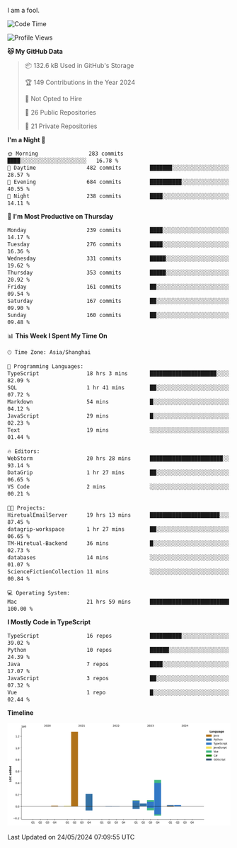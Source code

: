 I am a fool.

<!--START_SECTION:waka-->
![Code Time](http://img.shields.io/badge/Code%20Time-1%2C459%20hrs%203%20mins-blue)

![Profile Views](http://img.shields.io/badge/Profile%20Views-0-blue)

**🐱 My GitHub Data** 

> 📦 132.6 kB Used in GitHub's Storage 
 > 
> 🏆 149 Contributions in the Year 2024
 > 
> 🚫 Not Opted to Hire
 > 
> 📜 26 Public Repositories 
 > 
> 🔑 21 Private Repositories 
 > 
**I'm a Night 🦉** 

```text
🌞 Morning                283 commits         ████░░░░░░░░░░░░░░░░░░░░░   16.78 % 
🌆 Daytime                482 commits         ███████░░░░░░░░░░░░░░░░░░   28.57 % 
🌃 Evening                684 commits         ██████████░░░░░░░░░░░░░░░   40.55 % 
🌙 Night                  238 commits         ████░░░░░░░░░░░░░░░░░░░░░   14.11 % 
```
📅 **I'm Most Productive on Thursday** 

```text
Monday                   239 commits         ████░░░░░░░░░░░░░░░░░░░░░   14.17 % 
Tuesday                  276 commits         ████░░░░░░░░░░░░░░░░░░░░░   16.36 % 
Wednesday                331 commits         █████░░░░░░░░░░░░░░░░░░░░   19.62 % 
Thursday                 353 commits         █████░░░░░░░░░░░░░░░░░░░░   20.92 % 
Friday                   161 commits         ██░░░░░░░░░░░░░░░░░░░░░░░   09.54 % 
Saturday                 167 commits         ██░░░░░░░░░░░░░░░░░░░░░░░   09.90 % 
Sunday                   160 commits         ██░░░░░░░░░░░░░░░░░░░░░░░   09.48 % 
```


📊 **This Week I Spent My Time On** 

```text
🕑︎ Time Zone: Asia/Shanghai

💬 Programming Languages: 
TypeScript               18 hrs 3 mins       █████████████████████░░░░   82.09 % 
SQL                      1 hr 41 mins        ██░░░░░░░░░░░░░░░░░░░░░░░   07.72 % 
Markdown                 54 mins             █░░░░░░░░░░░░░░░░░░░░░░░░   04.12 % 
JavaScript               29 mins             █░░░░░░░░░░░░░░░░░░░░░░░░   02.23 % 
Text                     19 mins             ░░░░░░░░░░░░░░░░░░░░░░░░░   01.44 % 

🔥 Editors: 
WebStorm                 20 hrs 28 mins      ███████████████████████░░   93.14 % 
DataGrip                 1 hr 27 mins        ██░░░░░░░░░░░░░░░░░░░░░░░   06.65 % 
VS Code                  2 mins              ░░░░░░░░░░░░░░░░░░░░░░░░░   00.21 % 

🐱‍💻 Projects: 
HiretualEmailServer      19 hrs 13 mins      ██████████████████████░░░   87.45 % 
datagrip-workspace       1 hr 27 mins        ██░░░░░░░░░░░░░░░░░░░░░░░   06.65 % 
TM-Hiretual-Backend      36 mins             █░░░░░░░░░░░░░░░░░░░░░░░░   02.73 % 
databases                14 mins             ░░░░░░░░░░░░░░░░░░░░░░░░░   01.07 % 
ScienceFictionCollection 11 mins             ░░░░░░░░░░░░░░░░░░░░░░░░░   00.84 % 

💻 Operating System: 
Mac                      21 hrs 59 mins      █████████████████████████   100.00 % 
```

**I Mostly Code in TypeScript** 

```text
TypeScript               16 repos            ██████████░░░░░░░░░░░░░░░   39.02 % 
Python                   10 repos            ██████░░░░░░░░░░░░░░░░░░░   24.39 % 
Java                     7 repos             ████░░░░░░░░░░░░░░░░░░░░░   17.07 % 
JavaScript               3 repos             ██░░░░░░░░░░░░░░░░░░░░░░░   07.32 % 
Vue                      1 repo              █░░░░░░░░░░░░░░░░░░░░░░░░   02.44 % 
```



**Timeline**

![Lines of Code chart](https://raw.githubusercontent.com/VeejaLiu/VeejaLiu/master/assets/bar_graph.png)


 Last Updated on 24/05/2024 07:09:55 UTC
<!--END_SECTION:waka-->
